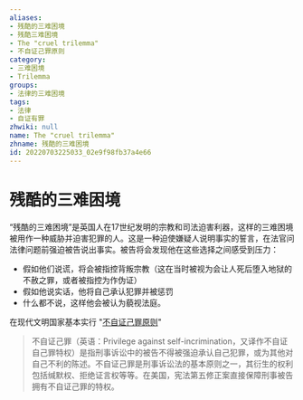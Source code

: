 ```yaml
---
aliases:
- 残酷的三难困境
- 残酷三难困境
- The "cruel trilemma"
- 不自证己罪原则
category:
- 三难困境
- Trilemma
groups:
- 法律的三难困境
tags:
- 法律
- 自证有罪
zhwiki: null
name: The "cruel trilemma"
zhname: 残酷的三难困境
id: 20220703225033_02e9f98fb37a4e66
---
```


# 残酷的三难困境

“残酷的三难困境”是英国人在17世纪发明的宗教和司法迫害利器，这样的三难困境被用作一种威胁并迫害犯罪的人。这是一种迫使嫌疑人说明事实的誓言，在法官问法律问题前强迫被告说出事实。被告将会发现他在这些选择之间感受到压力：

* 假如他们说谎，将会被指控背叛宗教（这在当时被视为会让人死后堕入地狱的不赦之罪，或者被指控为作伪证）
* 假如他说实话，他将自己承认犯罪并被惩罚
* 什么都不说，这样他会被认为藐视法庭。

在现代文明国家基本实行 "[不自证己罪原则](https://zh.wikipedia.org/zh-cn/%E4%B8%8D%E8%87%AA%E8%AD%89%E5%B7%B1%E7%BD%AA%E5%8E%9F%E5%89%87)"

> 不自证己罪（英语：Privilege against self-incrimination，又译作不自证自己罪特权）是指刑事诉讼中的被告不得被强迫承认自己犯罪，或为其他对自己不利的陈述。不自证己罪是刑事诉讼法的基本原则之一，其衍生的权利包括缄默权、拒绝证言权等等。在美国，宪法第五修正案直接保障刑事被告拥有不自证己罪的特权。
